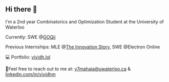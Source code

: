 ## Hi there 👋

I'm a 2nd year Combinatorics and Optimization Student at the University of Waterloo

Currently: SWE @[GOQii](https://goqii.com/us-en)

Previous Internships: MLE @[The Innovation Story](https://www.theinnovationstory.com/), SWE @Electron Online

💻 Portfolio: [vividh.lol](https://www.vividh.lol/)

📩Feel free to reach out to me at: v7mahaja@uwaterloo.ca & [linkedin.com/in/vividhm](linkedin.com/in/vividhm)


<!--

**Lasdw6/Lasdw6** is a ✨ _special_ ✨ repository because its `README.md` (this file) appears on your GitHub profile.

Here are some ideas to get you started:

- 🔭 I’m currently working on ...
- 🌱 I’m currently learning ...
- 👯 I’m looking to collaborate on ...
- 🤔 I’m looking for help with ...
- 💬 Ask me about ...
- 📫 How to reach me: ...
- 😄 Pronouns: ...
- ⚡ Fun fact: ...
-->

